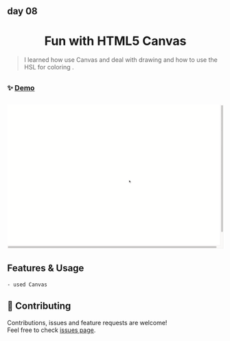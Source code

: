 ## day 08

<h1 align="center">Fun with HTML5 Canvas  </h1>

> I learned how use Canvas and deal with drawing and how to use the HSL for coloring .

##

### ✨ [Demo](https://mosaif00.github.io/30-Days-JavaScript-Challenge/08-Fun-With-HTML5-Canvas/index.html)

##

![alt text](./screen08.gif)

## Features & Usage

```sh
- used Canvas

```

## 🤝 Contributing

Contributions, issues and feature requests are welcome!<br />Feel free to check [issues page](https://github.com/MoSaif00/30-Days-JavaScript-Challenge/issues).

